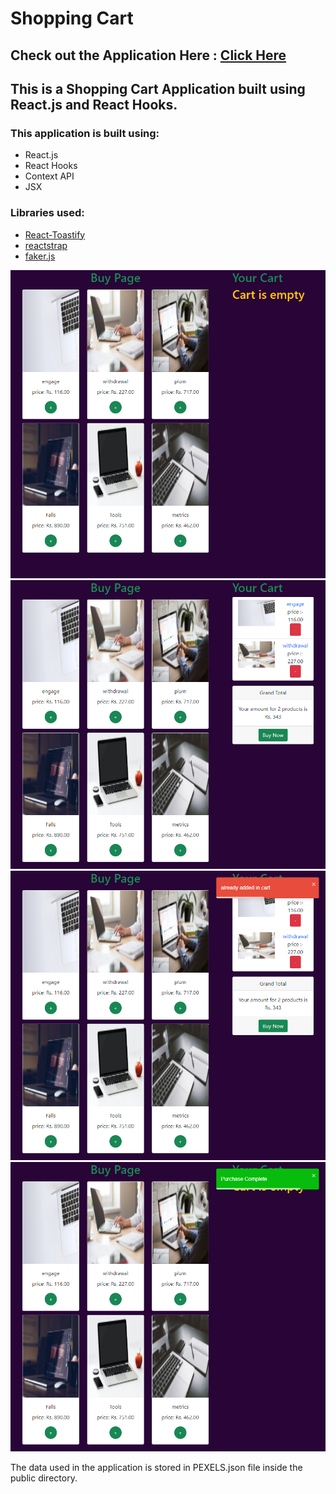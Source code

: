 # Shopping Cart

## Check out the Application Here : [Click Here](https://deepbaran.github.io/ShoppingCart/)

## This is a Shopping Cart Application built using React.js and React Hooks.

### This application is built using:

- React.js
- React Hooks
- Context API
- JSX

### Libraries used:

- [React-Toastify](https://www.npmjs.com/package/react-toastify)
- [reactstrap](https://www.npmjs.com/package/reactstrap)
- [faker.js](https://www.npmjs.com/package/faker)

![](./cart-1.png)
![](./cart-2.png)
![](./cart-3.png)
![](./cart-4.png)

The data used in the application is stored in PEXELS.json file inside the public directory.
